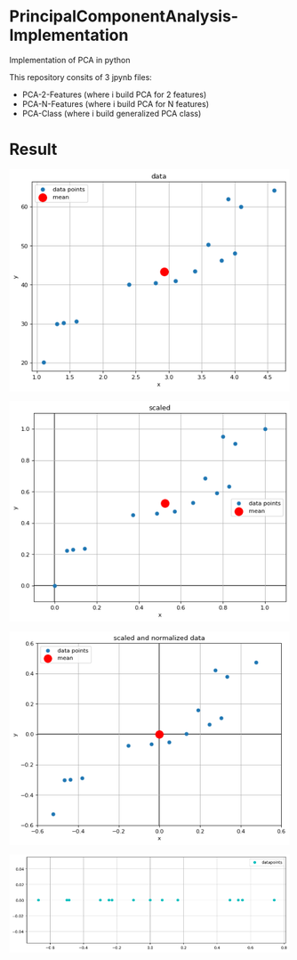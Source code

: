 # PrincipalComponentAnalysis-Implementation
Implementation of PCA in python

This repository consits of 3 jpynb files:
- PCA-2-Features (where i build PCA for 2 features)
- PCA-N-Features (where i build PCA for N features)
- PCA-Class (where i build generalized PCA class)


# Result

![](/tools/data.png)

![](/tools/data_scaled.png)

![](/tools/data_scaled_normalized.png)

![](/tools/data_1d.png)
